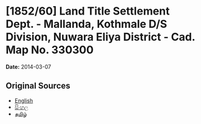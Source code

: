 # [1852/60] Land Title Settlement Dept. - Mallanda, Kothmale D/S Division, Nuwara Eliya District - Cad. Map No. 330300

**Date:** 2014-03-07

## Original Sources

- [English](https://documents.gov.lk/view/extra-gazettes/2014/3/1852-60_E.pdf)
- [සිංහල](https://documents.gov.lk/view/extra-gazettes/2014/3/1852-60_S.pdf)
- [தமிழ்](https://documents.gov.lk/view/extra-gazettes/2014/3/1852-60_T.pdf)
